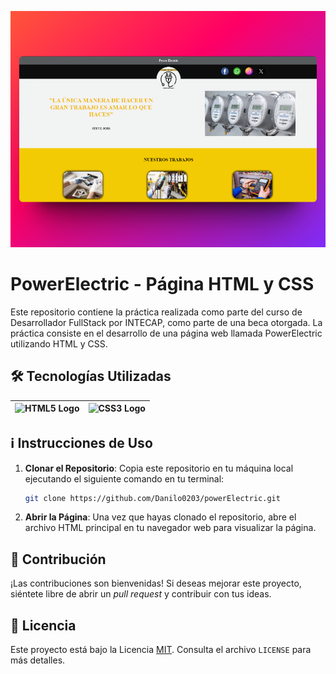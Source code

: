 

![Captura tamaño computadora](/img/laptop.png)


# PowerElectric - Página HTML y CSS

Este repositorio contiene la práctica realizada como parte del curso de Desarrollador FullStack por INTECAP, como parte de una beca otorgada. La práctica consiste en el desarrollo de una página web llamada PowerElectric utilizando HTML y CSS.





## 🛠️ Tecnologías Utilizadas

| ![HTML5 Logo](https://img.shields.io/badge/HTML-E34F26?style=for-the-badge&logo=html5&logoColor=white) | ![CSS3 Logo](https://img.shields.io/badge/CSS-1572B6?style=for-the-badge&logo=css3&logoColor=white) |
|:---:|:---:|











## ℹ️ Instrucciones de Uso

1. **Clonar el Repositorio**: Copia este repositorio en tu máquina local ejecutando el siguiente comando en tu terminal:
    ```bash
    git clone https://github.com/Danilo0203/powerElectric.git
    ```

2. **Abrir la Página**: Una vez que hayas clonado el repositorio, abre el archivo HTML principal en tu navegador web para visualizar la página.



    
## 🤝 Contribución

¡Las contribuciones son bienvenidas! Si deseas mejorar este proyecto, siéntete libre de abrir un *pull request* y contribuir con tus ideas.


## 📝 Licencia

Este proyecto está bajo la Licencia [MIT](https://choosealicense.com/licenses/mit/). Consulta el archivo `LICENSE` para más detalles. 

